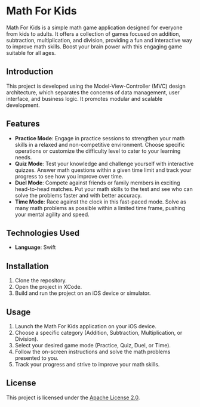 
# Math For Kids

Math For Kids is a simple math game application designed for everyone from kids to adults. It offers a collection of games focused on addition, subtraction, multiplication, and division, providing a fun and interactive way to improve math skills. Boost your brain power with this engaging game suitable for all ages.

## Introduction

This project is developed using the Model-View-Controller (MVC) design architecture, which separates the concerns of data management, user interface, and business logic. It promotes modular and scalable development.

## Features

- **Practice Mode**: Engage in practice sessions to strengthen your math skills in a relaxed and non-competitive environment. Choose specific operations or customize the difficulty level to cater to your learning needs.
- **Quiz Mode**: Test your knowledge and challenge yourself with interactive quizzes. Answer math questions within a given time limit and track your progress to see how you improve over time. 
- **Duel Mode**: Compete against friends or family members in exciting head-to-head matches. Put your math skills to the test and see who can solve the problems faster and with better accuracy. 
- **Time Mode**: Race against the clock in this fast-paced mode. Solve as many math problems as possible within a limited time frame, pushing your mental agility and speed.

## Technologies Used

- **Language**: Swift

## Installation

1. Clone the repository.
2. Open the project in XCode.
3. Build and run the project on an iOS device or simulator.

## Usage

1. Launch the Math For Kids application on your iOS device. 
2. Choose a specific category (Addition, Subtraction, Multiplication, or Division). 
3. Select your desired game mode (Practice, Quiz, Duel, or Time). 
4. Follow the on-screen instructions and solve the math problems presented to you. 
5. Track your progress and strive to improve your math skills.

## License

This project is licensed under the [Apache License 2.0](./LICENSE).
